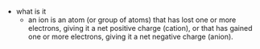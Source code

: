   * what is it
    * an ion is an atom (or group of atoms) that has lost one or more electrons, giving it a net positive charge (cation), or that has gained one or more electrons, giving it a net negative charge (anion).